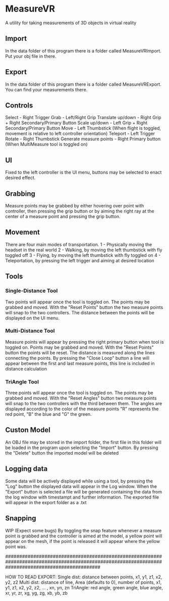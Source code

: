 # MeasureVR
A utility for taking measurements of 3D objects in virtual reality

## Import
In the data folder of this program there is a folder called MeasureVRImport. Put your obj file in there.

## Export
In the data folder of this program there is a folder called MeasureVRExport. You can find your measurements there.

## Controls
Select - Right Trigger
Grab - Left/Right Grip
Translate up/down - Right Grip + Right Secondary/Primary Button
Scale up/down - Left Grip + Right Secondary/Primary Button
Move - Left Thumbstick (When flight is toggled, movement is relative to left controller orientation)
Teleport - Left Trigger
Rotate - Right Thumbstick
Generate measure points - Right Primary button (When MultiMeasure tool is toggled on)

## UI
Fixed to the left controller is the UI menu, buttons may be selected to enact desired effect.

## Grabbing
Measure points may be grabbed by either hovering over point with controller, 
then pressing the grip button or by aiming the right ray at the center of a measure point and pressing the grip button.

## Movement
There are four main modes of transportation.
1 - Physically moving the headset in the real world
2 - Walking, by moving the left thumbstick with fly toggled off
3 - Flying, by moving the left thumbstick with fly toggled on
4 - Teleportation, by pressing the left trigger and aiming at desired location

## Tools
### Single-Distance Tool
Two points will appear once the tool is toggled on.
The points may be grabbed and moved. With the "Reset Points" button the two measure points will snap to the two controllers.
The distance between the points will be displayed on the UI menu.

### Multi-Distance Tool
Measure points will appear by pressing the right primary button when tool is toggled on.
Points may be grabbed and moved. With the "Reset Points" button the points will be reset.
The distance is measured along the lines connecting the points.
By pressing the "Close Loop" button a line will appear between the first and last measure points, this line is included in distance calculation

### TriAngle Tool
Three points will appear once the tool is toggled on.
The points may be grabbed and moved. With the "Reset Angles" button two measure points will snap to the two controllers with the third between them.
The angles are displayed according to the color of the measure points "R" represents the red point, "B" the blue and "G" the green.

## Custon Model
An OBJ file may be stored in the import folder, the first file in this folder will be loaded in the program upon selecting the "Import" button.
By pressing the "Delete" button the imported model will be deleted

## Logging data
Some data will be actively displayed while using a tool, by pressing the "Log" button the displayed data will appear in the Log window.
When the "Export" button is selected a file will be generated containing the data from the log window with timestampt and further information.
The exported file will appear in the export folder as a .txt

## Snapping
WIP (Expect some bugs)
By toggling the snap feature whenever a measure point is grabbed and the controller is aimed at the model, a yellow point will appear on the mesh, 
if the point is released it will appear where the yellow point was.

##################################################################################################################################################

HOW TO READ EXPORT:
Single dist: distance between points, x1, y1, z1, x2, y2, z2
Multi dist: distance of line, Area (defaults to 0), number of points, x1, y1, z1, x2, y2, z2, ... , xn, yn, zn
TriAngle: red angle, green angle, blue angle, xr, yr, zr, xg, yg, zg, xb, yb, zb